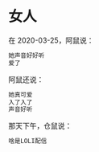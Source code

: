 # 女人

在 2020-03-25，阿鼠说：

```reStructuredText
她声音好好听
爱了
```

阿鼠还说：

```reStructuredText
她真可爱
入了入了
声音好听
```

那天下午，仓鼠说：

```reStructuredText
啥是LOLI配信
```
